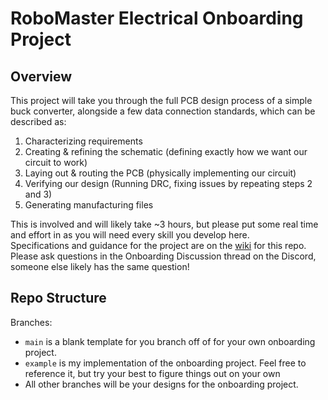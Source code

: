 # RoboMaster Electrical Onboarding Project
## Overview
This project will take you through the full PCB design process of a simple buck converter, alongside a few data connection standards, which can be described as:
1. Characterizing requirements
2. Creating & refining the schematic (defining exactly how we want our circuit to work)
3. Laying out  & routing the PCB (physically implementing our circuit)
4. Verifying our design (Running DRC, fixing issues by repeating steps 2 and 3)
5. Generating manufacturing files

This is involved and will likely take ~3 hours, but please put some real time and effort in as you will need every skill you develop here.\
Specifications and guidance for the project are on the [wiki](https://github.com/ut-ras/rm_electrical_onboarding/wiki) for this repo.
Please ask questions in the Onboarding Discussion thread on the Discord, someone else likely has the same question!

## Repo Structure
Branches:
- `main` is a blank template for you branch off of for your own onboarding project.
- `example` is my implementation of the onboarding project. Feel free to reference it, but try your best to figure things out on your own
- All other branches will be your designs for the onboarding project.

